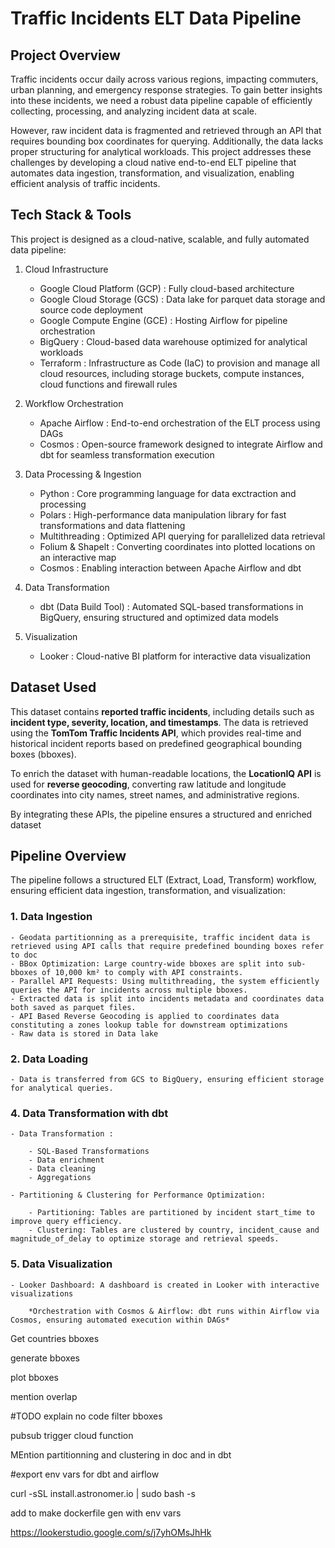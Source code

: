 # Traffic Incidents ELT Data Pipeline

## Project Overview

Traffic incidents occur daily across various regions, impacting commuters, urban planning, and emergency response strategies. To gain better insights into these incidents, we need a robust data pipeline capable of efficiently collecting, processing, and analyzing incident data at scale.

However, raw incident data is fragmented and retrieved through an API that requires bounding box coordinates for querying. Additionally, the data lacks proper structuring for analytical workloads. This project addresses these challenges by developing a cloud native end-to-end ELT pipeline that automates data ingestion, transformation, and visualization, enabling efficient analysis of traffic incidents.

## Tech Stack & Tools

This project is designed as a cloud-native, scalable, and fully automated data pipeline:

1. Cloud Infrastructure

    - Google Cloud Platform (GCP) : Fully cloud-based architecture
    - Google Cloud Storage (GCS) : Data lake for parquet data storage and source code deployment
    - Google Compute Engine (GCE) : Hosting Airflow for pipeline orchestration
    - BigQuery : Cloud-based data warehouse optimized for analytical workloads
    - Terraform : Infrastructure as Code (IaC) to provision and manage all cloud resources, including storage buckets, compute instances, cloud functions and firewall rules

2. Workflow Orchestration

    - Apache Airflow : End-to-end orchestration of the ELT process using DAGs
    - Cosmos : Open-source framework designed to integrate Airflow and dbt for seamless transformation execution

3. Data Processing & Ingestion

    - Python : Core programming language for data exctraction and processing
    - Polars : High-performance data manipulation library for fast transformations and data flattening 
    - Multithreading : Optimized API querying for parallelized data retrieval
    - Folium & Shapelt : Converting coordinates into plotted locations on an interactive map
    - Cosmos : Enabling interaction between Apache Airflow and dbt

4. Data Transformation 

    - dbt (Data Build Tool) : Automated SQL-based transformations in BigQuery, ensuring structured and optimized data models

5. Visualization

    - Looker : Cloud-native BI platform for interactive data visualization

## Dataset Used  
This dataset contains **reported traffic incidents**, including details such as **incident type, severity, location, and timestamps**. The data is retrieved using the **TomTom Traffic Incidents API**, which provides real-time and historical incident reports based on predefined geographical bounding boxes (bboxes).  

To enrich the dataset with human-readable locations, the **LocationIQ API** is used for **reverse geocoding**, converting raw latitude and longitude coordinates into city names, street names, and administrative regions.  

By integrating these APIs, the pipeline ensures a structured and enriched dataset

## Pipeline Overview

The pipeline follows a structured ELT (Extract, Load, Transform) workflow, ensuring efficient data ingestion,
transformation, and visualization:


### 1. Data Ingestion

    - Geodata partitionning as a prerequisite, traffic incident data is retrieved using API calls that require predefined bounding boxes refer to doc
    - BBox Optimization: Large country-wide bboxes are split into sub-bboxes of 10,000 km² to comply with API constraints.
    - Parallel API Requests: Using multithreading, the system efficiently queries the API for incidents across multiple bboxes.
    - Extracted data is split into incidents metadata and coordinates data both saved as parquet files.
    - API Based Reverse Geocoding is applied to coordinates data constituting a zones lookup table for downstream optimizations
    - Raw data is stored in Data lake

### 2. Data Loading

    - Data is transferred from GCS to BigQuery, ensuring efficient storage for analytical queries.

### 4. Data Transformation with dbt

    - Data Transformation :

        - SQL-Based Transformations
        - Data enrichment
        - Data cleaning
        - Aggregations

    - Partitioning & Clustering for Performance Optimization:

        - Partitioning: Tables are partitioned by incident start_time to improve query efficiency.
        - Clustering: Tables are clustered by country, incident_cause and magnitude_of_delay to optimize storage and retrieval speeds.

### 5. Data Visualization

    - Looker Dashboard: A dashboard is created in Looker with interactive visualizations

        *Orchestration with Cosmos & Airflow: dbt runs within Airflow via Cosmos, ensuring automated execution within DAGs*


Get countries bboxes

generate bboxes

plot bboxes

mention overlap

#TODO explain no code
filter bboxes 

pubsub trigger cloud function


MEntion partitionning and clustering in doc and in dbt

#export env vars for dbt and airflow

curl -sSL install.astronomer.io | sudo bash -s

add to make dockerfile gen with env vars

https://lookerstudio.google.com/s/j7yhOMsJhHk
